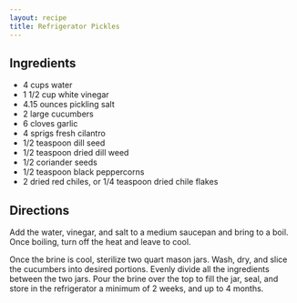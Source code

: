 ```yaml
---
layout: recipe
title: Refrigerator Pickles
---
```


## Ingredients

* 4 cups water
* 1 1/2 cup white vinegar
* 4.15 ounces pickling salt
* 2 large cucumbers
* 6 cloves garlic
* 4 sprigs fresh cilantro
* 1/2 teaspoon dill seed 
* 1/2 teaspoon dried dill weed
* 1/2 coriander seeds
* 1/2 teaspoon black peppercorns
* 2 dried red chiles, or 1/4 teaspoon dried chile flakes

## Directions

Add the water, vinegar, and salt to a medium saucepan and bring to a boil. Once boiling, turn off the heat and leave to cool.

Once the brine is cool, sterilize two quart mason jars. Wash, dry, and slice the cucumbers into desired portions. Evenly divide all the ingredients between the two jars. Pour the brine over the top to fill the jar, seal, and store in the refrigerator a minimum of 2 weeks, and up to 4 months.
